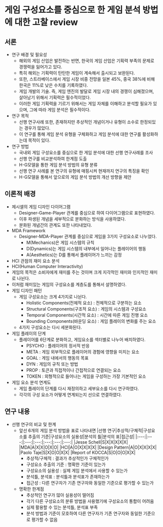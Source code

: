 # 게임 구성요소를 중심으로 한 게임 분석 방법에 대한 고찰 review

## 서론
- 연구 배경 및 필요성
  - 해외의 게임 산업은 발전하는 반면, 한국의 게임 산업은 기획력 부족의 문제로 경쟁력을 잃어가고 있다.
  - 특히 해외는 기획력이 탄탄한 게임이 계속해서 출시되고 보완된다.
  - 또한, 스트라베이스에서 게임 시장 비중 전망을 일본 45%, 중국 38%에 비해 한국은 11%로 낮은 수치를 기록하였다.
  - 게임 개발의 기술. 즉, 게임 엔진의 발달로 게임 시장 내의 경쟁이 심해졌으며, 살아남기 위해서 기획력은 필수적이었다.
  - 이러한 게임 기획력을 기르기 위해서는 게임 자체를 이해하고 분석할 필요가 있으며, 그에 따라 게임 분석은 필수적이다.
- 연구 목적
  - 선행 연구사례 또한, 존재하지만 추상적인 개념이거나 유형이 소수로 한정되있는 경우가 많았다.
  - 이 연구를 통해 게임 분석 유형을 구체화하고 게임 분석에 대한 연구를 활성화하는데 목적이 있다.
- 연구 방법
  - 국내외 게임 구성요소를 중심으로 한 게임 분석에 대한 선행 연구사례를 조사
  - 선행 연구를 비교분석하여 한계점 도출
  - H-G모델을 통한 게임 분석 방법의 유형 분류
  - 선행 연구 사례를 본 연구의 유형에 매핑시켜 현재까지 연구의 특징을 확인
  - H-G모델을 통해서 앞으로의 게임 분석 방법의 개선 방향을 제안
  
## 이론적 배경
- 제시셀의 게임 디자인 다이어그램
  - Designer-Game-Player 관계를 중심으로 하여 다이어그램으로 표현하였다.
  - 이후 파생된 개념을 세부적으로 분화하는 방식을 사용하였다.
  - 분화된 개념간의 관계도 또한 나타내었다.
- MDA Framework
  - Designer-MDA-Player 관계를 중심으로 게임을 3가지 구성요소로 나누었다.
    - M(Mechanics)은 게임 시스템의 규칙
    - D(Dynamics)는 게임 시스템의 내부에서 일어나는 플레이어의 행동
    - A(Aesthetics)는 D를 통해서 플레이어가 느끼는 감정
 - HCI 관점의 재미 요소 분석
  - HCI(Human Computer Interactivity)
  - 게임의 목적은 소비자에게 재미를 주는 것이며 크게 지각적인 재미와 인지적인 재미로 나뉜다.
  - 이처럼 재미있는 게임의 구성요소를 계층도를 통해서 설명하였다.
- 게임 디자인 패턴
  - 게임 구성요소는 크게 4가지로 나뉜다.
    - Holistic Components(전체적 요소) : 전체적으로 구분하는 요소
    - Structural Components(구조적 요소) : 게임의 시스템과 구성요소
    - Temporal Components(시간적 요소) : 시간에 따른 게임 진행 요소
    - Bounding Components(바운딩 요소) : 게임 플레이의 변화를 주는 요소
  - 4가지 구성요소는 다시 세분화된다.
- 게임 플레이의 단계
  - 플레이어를 6단계로 분화하고, 게임요소를 섹터별로 나누어 배치하였다.
    - PSYCHO : 플레이어의 정서적 반응
    - META : 게임 외부적으로 플레이어의 경험에 영향을 미치는 요소
    - GOAL : 게임 내에서의 행동의 목표
    - DYN : 게임의 규칙 또는 방법
    - PROP : 토큰과 직접적이나 간접적으로 연결되는 요소
    - TOKEN : 외형적으로 들어나는 게임을 구성하는 가장 기본적인 요소
- 게임 요소 분석 연계도
  - 게임 플레이의 단계를 다시 재정의하고 세부요소를 다시 연구하였다.
  - 각각의 구성 요소가 어떻게 연계되는지 선으로 연결하였다.
  
## 연구 내용
- 선행 연구의 비교 및 한계
  - 앞선 6개의 게임 분석 방법을 표로 나타내면
  |선행 연구|추상적/구체적|구성요소를 추출의 기준|구성요소의 실용성|분석의 틀|분석의 표|접근성|
  |:---:|:---:|:---:|:---:|:---:|:---:|:---:|
  |Jesse Schell|S|X|X|X|X|X|
  |MDA|A|X|X|O|X|O|
  |HCI|A|O|X|X|X|X|
  |Design Pattern|A|O|X|X|X|X|
  |Paolo Taje|S|X|O|O|X|X|
  |Report of KOCCA|S|O|O|O|X|X|
    - 추상적/구체적 : 결과가 추상적인가 구체적인가
    - 구성요소 추출의 기준 : 명확한 기준이 있는가
    - 구성요소의 실용성 : 실제 게임 분석에서 사용할 수 있는가
    - 분석틀, 분석표 : 분석틀과 분석표가 존재하는가
    - 접근성 : 다른 연구자가 기존 연구자와 동일한 기준으로 평가할 수 있는가
  - 명확한 한계점
    - 추상적인 연구가 많아 실용성이 떨어짐
    - 각기 다른 구성요소의 분류 방법을 사용했기에 구성요소의 통합이 어려움
    - 실제 활용할 수 있는 분석틀, 분석표 부족
    - 분석 방법과 기준이 모호하여 다른 연구자가 기존 연구자와 동일한 기준으로 평가할 수 없음
  
  
  
  
  
  
  
  
  
  
  
  
  
  
  
  
 
